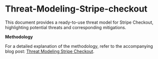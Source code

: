 # Threat-Modeling-Stripe-checkout

This document provides a ready-to-use threat model for Stripe Checkout, highlighting potential threats and corresponding mitigations.

**Methodology**

For a detailed explanation of the methodology, refer to the accompanying blog post: [Threat Modeling Stripe Checkout](https://blog.akenofu.me/threat-modeling-stripe-checkout/).

